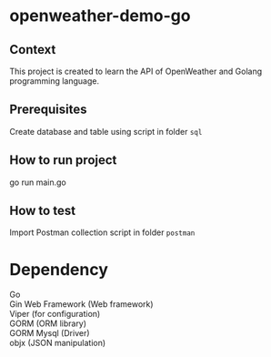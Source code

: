 # openweather-demo-go

## Context
This project is created to learn the API of OpenWeather and Golang programming language.

## Prerequisites
Create database and table using script in folder `sql`  

## How to run project
go run main.go

## How to test
Import Postman collection script in folder `postman`  

# Dependency
Go  
Gin Web Framework  (Web framework)  
Viper (for configuration)  
GORM (ORM library)  
GORM Mysql (Driver)  
objx (JSON manipulation)
